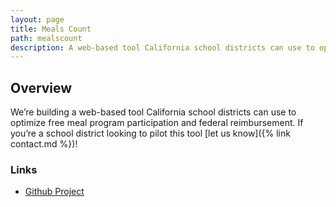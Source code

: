 ```yaml
---
layout: page
title: Meals Count
path: mealscount
description: A web-based tool California school districts can use to optimize free meal program participation and federal reimbursement
---
```


## Overview

We’re building a web-based tool California school districts can use to optimize free meal program participation and federal reimbursement.  If you’re a school district looking to pilot this tool [let us know]({% link contact.md %})!

### Links

* [Github Project](https://github.com/opensandiego/mealscount-backend)

